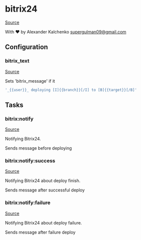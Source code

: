 <!-- DO NOT EDIT THIS FILE! -->
<!-- Instead edit contrib/bitrix24.php -->
<!-- Then run bin/docgen -->

# bitrix24

[Source](/contrib/bitrix24.php)


With ❤ by Alexander Kalchenko <supergulman09@gmail.com>



## Configuration
### bitrix_text
[Source](https://github.com/deployphp/deployer/blob/master/contrib/bitrix24.php#L91)

Sets 'bitrix_message' if it

```php title="Default value"
'_{{user}}_ deploying [I]{{branch}}[/I] to [B]{{target}}[/B]'
```



## Tasks

### bitrix:notify
[Source](https://github.com/deployphp/deployer/blob/master/contrib/bitrix24.php#L97)

Notifying Bitrix24.

Sends message before deploying


### bitrix:notify:success
[Source](https://github.com/deployphp/deployer/blob/master/contrib/bitrix24.php#L112)

Notifying Bitrix24 about deploy finish.

Sends message after successful deploy


### bitrix:notify:failure
[Source](https://github.com/deployphp/deployer/blob/master/contrib/bitrix24.php#L127)

Notifying Bitrix24 about deploy failure.

Sends message after failure deploy


